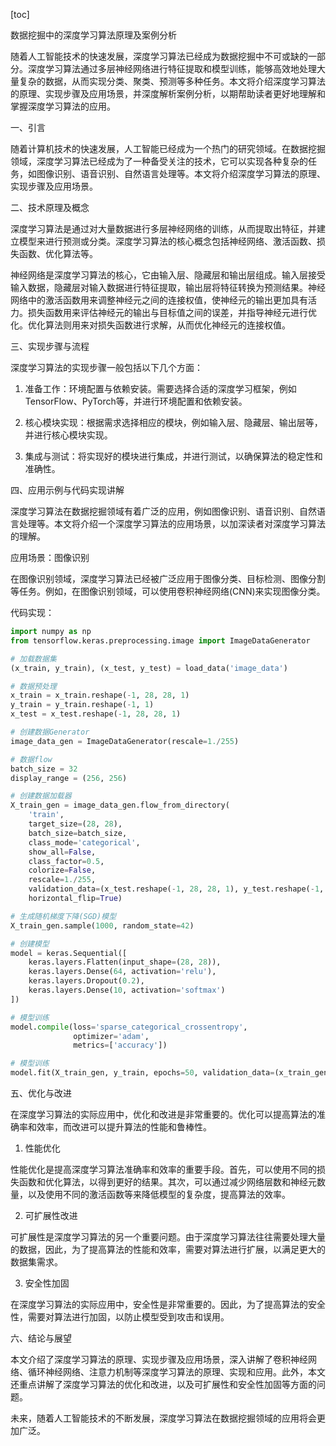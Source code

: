 
[toc]                    
                
                
数据挖掘中的深度学习算法原理及案例分析

随着人工智能技术的快速发展，深度学习算法已经成为数据挖掘中不可或缺的一部分。深度学习算法通过多层神经网络进行特征提取和模型训练，能够高效地处理大量复杂的数据，从而实现分类、聚类、预测等多种任务。本文将介绍深度学习算法的原理、实现步骤及应用场景，并深度解析案例分析，以期帮助读者更好地理解和掌握深度学习算法的应用。

一、引言

随着计算机技术的快速发展，人工智能已经成为一个热门的研究领域。在数据挖掘领域，深度学习算法已经成为了一种备受关注的技术，它可以实现各种复杂的任务，如图像识别、语音识别、自然语言处理等。本文将介绍深度学习算法的原理、实现步骤及应用场景。

二、技术原理及概念

深度学习算法是通过对大量数据进行多层神经网络的训练，从而提取出特征，并建立模型来进行预测或分类。深度学习算法的核心概念包括神经网络、激活函数、损失函数、优化算法等。

神经网络是深度学习算法的核心，它由输入层、隐藏层和输出层组成。输入层接受输入数据，隐藏层对输入数据进行特征提取，输出层将特征转换为预测结果。神经网络中的激活函数用来调整神经元之间的连接权值，使神经元的输出更加具有活力。损失函数用来评估神经元的输出与目标值之间的误差，并指导神经元进行优化。优化算法则用来对损失函数进行求解，从而优化神经元的连接权值。

三、实现步骤与流程

深度学习算法的实现步骤一般包括以下几个方面：

1. 准备工作：环境配置与依赖安装。需要选择合适的深度学习框架，例如TensorFlow、PyTorch等，并进行环境配置和依赖安装。

2. 核心模块实现：根据需求选择相应的模块，例如输入层、隐藏层、输出层等，并进行核心模块实现。

3. 集成与测试：将实现好的模块进行集成，并进行测试，以确保算法的稳定性和准确性。

四、应用示例与代码实现讲解

深度学习算法在数据挖掘领域有着广泛的应用，例如图像识别、语音识别、自然语言处理等。本文将介绍一个深度学习算法的应用场景，以加深读者对深度学习算法的理解。

应用场景：图像识别

在图像识别领域，深度学习算法已经被广泛应用于图像分类、目标检测、图像分割等任务。例如，在图像识别领域，可以使用卷积神经网络(CNN)来实现图像分类。

代码实现：

```python
import numpy as np
from tensorflow.keras.preprocessing.image import ImageDataGenerator

# 加载数据集
(x_train, y_train), (x_test, y_test) = load_data('image_data')

# 数据预处理
x_train = x_train.reshape(-1, 28, 28, 1)
y_train = y_train.reshape(-1, 1)
x_test = x_test.reshape(-1, 28, 28, 1)

# 创建数据Generator
image_data_gen = ImageDataGenerator(rescale=1./255)

# 数据flow
batch_size = 32
display_range = (256, 256)

# 创建数据加载器
X_train_gen = image_data_gen.flow_from_directory(
    'train',
    target_size=(28, 28),
    batch_size=batch_size,
    class_mode='categorical',
    show_all=False,
    class_factor=0.5,
    colorize=False,
    rescale=1./255,
    validation_data=(x_test.reshape(-1, 28, 28, 1), y_test.reshape(-1, 1)),
    horizontal_flip=True)

# 生成随机梯度下降(SGD)模型
X_train_gen.sample(1000, random_state=42)

# 创建模型
model = keras.Sequential([
    keras.layers.Flatten(input_shape=(28, 28)),
    keras.layers.Dense(64, activation='relu'),
    keras.layers.Dropout(0.2),
    keras.layers.Dense(10, activation='softmax')
])

# 模型训练
model.compile(loss='sparse_categorical_crossentropy',
              optimizer='adam',
              metrics=['accuracy'])

# 模型训练
model.fit(X_train_gen, y_train, epochs=50, validation_data=(x_train_gen, y_test_gen))
```

五、优化与改进

在深度学习算法的实际应用中，优化和改进是非常重要的。优化可以提高算法的准确率和效率，而改进可以提升算法的性能和鲁棒性。

1. 性能优化

性能优化是提高深度学习算法准确率和效率的重要手段。首先，可以使用不同的损失函数和优化算法，以得到更好的结果。其次，可以通过减少网络层数和神经元数量，以及使用不同的激活函数等来降低模型的复杂度，提高算法的效率。

2. 可扩展性改进

可扩展性是深度学习算法的另一个重要问题。由于深度学习算法往往需要处理大量的数据，因此，为了提高算法的性能和效率，需要对算法进行扩展，以满足更大的数据集需求。

3. 安全性加固

在深度学习算法的实际应用中，安全性是非常重要的。因此，为了提高算法的安全性，需要对算法进行加固，以防止模型受到攻击和误用。

六、结论与展望

本文介绍了深度学习算法的原理、实现步骤及应用场景，深入讲解了卷积神经网络、循环神经网络、注意力机制等深度学习算法的原理、实现和应用。此外，本文还重点讲解了深度学习算法的优化和改进，以及可扩展性和安全性加固等方面的问题。

未来，随着人工智能技术的不断发展，深度学习算法在数据挖掘领域的应用将会更加广泛。

